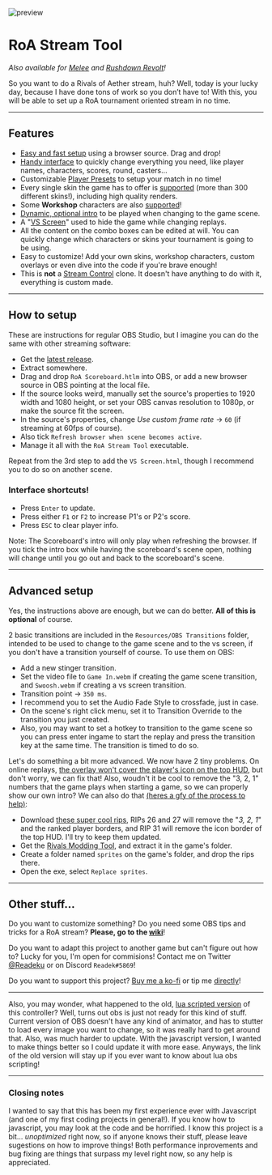 ![preview](https://cdn.discordapp.com/attachments/574303886869790730/749570123701944390/unknown.png)
# RoA Stream Tool
*Also available for [Melee](https://github.com/Readek/Melee-Stream-Tool) and [Rushdown Revolt](https://github.com/Readek/Rushdown-Revolt-Stream-Tool)!*

So you want to do a Rivals of Aether stream, huh? Well, today is your lucky day, because I have done tons of work so you don’t have to! With this, you will be able to set up a RoA tournament oriented stream in no time.

---

## Features
- [Easy and fast setup](https://gfycat.com/entireinconsequentialafricangroundhornbill) using a browser source. Drag and drop!
- [Handy interface](https://gfycat.com/thirstyripeeyra) to quickly change everything you need, like player names, characters, scores, round, casters...
- Customizable [Player Presets](https://gfycat.com/melodicwearybuzzard) to setup your match in no time!
- Every single skin the game has to offer is [supported](https://gfycat.com/sandyinsignificantdodobird) (more than 300 different skins!), including high quality renders.
- Some **Workshop** characters are also [supported](https://gfycat.com/leadingancienthumpbackwhale)!
- [Dynamic, optional intro](https://gfycat.com/revolvingsmarteuropeanpolecat) to be played when changing to the game scene.
- A "[VS Screen](https://gfycat.com/giganticshadowyindianjackal)" used to hide the game while changing replays.
- All the content on the combo boxes can be edited at will. You can quickly change which characters or skins your tournament is going to be using.
- Easy to customize! Add your own skins, workshop characters, custom overlays or even dive into the code if you're brave enough!
- This is **not** a [Stream Control](http://farpnut.net/StreamControl) clone. It doesn't have anything to do with it, everything is custom made.

---

## How to setup
These are instructions for regular OBS Studio, but I imagine you can do the same with other streaming software:
- Get the [latest release](https://github.com/Readek/RoA-Stream-Control/releases).
- Extract somewhere.
- Drag and drop `RoA Scoreboard.htlm` into OBS, or add a new browser source in OBS pointing at the local file.
- If the source looks weird, manually set the source's properties to 1920 width and 1080 height, or set your OBS canvas resolution to 1080p, or make the source fit the screen.
- In the source's properties, change *Use custom frame rate* -> `60` (if streaming at 60fps of course).
- Also tick `Refresh browser when scene becomes active`.
- Manage it all with the `RoA Stream Tool` executable.

Repeat from the 3rd step to add the `VS Screen.html`, though I recommend you to do so on another scene.

### Interface shortcuts!
- Press `Enter` to update.
- Press either `F1` or `F2` to increase P1's or P2's score.
- Press `ESC` to clear player info.

Note: The Scoreboard's intro will only play when refreshing the browser. If you tick the intro box while having the scoreboard's scene open, nothing will change until you go out and back to the scoreboard's scene.

---

## Advanced setup
Yes, the instructions above are enough, but we can do better. **All of this is optional** of course.
 
2 basic transitions are included in the `Resources/OBS Transitions` folder, intended to be used to change to the game scene and to the vs screen, if you don't have a transition yourself of course. To use them on OBS:
- Add a new stinger transition.
- Set the video file to `Game In.webm` if creating the game scene transition, and `Swoosh.webm` if creating a vs screen transition.
- Transition point -> `350 ms`.
- I recommend you to set the Audio Fade Style to crossfade, just in case.
- On the scene's right click menu, set it to Transition Override to the transition you just created.
- Also, you may want to set a hotkey to transition to the game scene so you can press enter ingame to start the replay and press the transition key at the same time. The transition is timed to do so.

Let's do something a bit more advanced. We now have 2 tiny problems. On online replays, [the overlay won't cover the player's icon on the top HUD](https://cdn.discordapp.com/attachments/574303886869790730/705102043102052363/game_hud_oh_no.png), but don't worry, we can fix that! Also, woudn't it be cool to remove the "3, 2, 1" numbers that the game plays when starting a game, so we can properly show our own intro? We can also do that [(heres a gfy of the process to help)](https://gfycat.com/determinedthunderousgavial):
- Download [these super cool rips](https://drive.google.com/open?id=1NEDii3B50eHT_goADzn6t3_O8Uvok0Gs), RIPs 26 and 27 will remove the "*3, 2, 1*" and the ranked player borders, and RIP 31 will remove the icon border of the top HUD. I'll try to keep them updated.
- Get the [Rivals Modding Tool](https://github.com/jam1garner/rivals-modding-tool/), and extract it in the game's folder.
- Create a folder named `sprites` on the game's folder, and drop the rips there.
- Open the exe, select `Replace sprites`.

---

## Other stuff...
Do you want to customize something? Do you need some OBS tips and tricks for a RoA stream? **Please, go to the [wiki](https://github.com/Readek/RoA-Stream-Control/wiki)**!

Do you want to adapt this project to another game but can't figure out how to? Lucky for you, I'm open for commisions! Contact me on Twitter [@Readeku](https://twitter.com/Readeku) or on Discord `Readek#5869`!

Do you want to support this project? [Buy me a ko-fi](https://ko-fi.com/readek) or tip me [directly](https://streamlabs.com/readek/tip)!

---

Also, you may wonder, what happened to the old, [lua scripted version](https://drive.google.com/open?id=15o52oz89siOJ5f_toD7zZDjp22dn2t73) of this controller? Well, turns out obs is just not ready for this kind of stuff. Current version of OBS doesn't have any kind of animator, and has to stutter to load every image you want to change, so it was really hard to get around that. Also, was much harder to update. With the javascript version, I wanted to make things better so I could update it with more ease. Anyways, the link of the old version will stay up if you ever want to know about lua obs scripting!

---

### Closing notes
I wanted to say that this has been my first experience ever with Javascript (and one of my first coding projects in general!). If you know how to javascript, you may look at the code and be horrified. I know this project is a bit... *unoptimized* right now, so if anyone knows their stuff, please leave sugestions on how to improve things! Both performance inprovements and bug fixing are things that surpass my level right now, so any help is appreciated.
